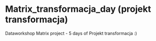 # Matrix_transformacja_day (projekt transformacja)
Dataworkshop Matrix project - 5 days of Projekt transformacja :)
